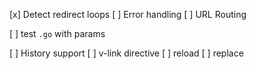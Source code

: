 [x] Detect redirect loops
[ ] Error handling
[ ] URL Routing

  [ ] test `.go` with params
  
[ ] History support
[ ] v-link directive
[ ] reload
[ ] replace
